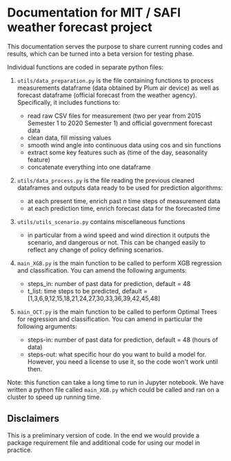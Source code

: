 # Documentation for MIT / SAFI weather forecast project

This documentation serves the purpose to share current running codes and results, which can be turned into a beta version for testing phase. 

Individual functions are coded in separate python files: 
1. ```utils/data_preparation.py``` is the file containing functions to process measurements dataframe (data obtained by Plum air device) as well as forecast dataframe (official forecast from the weather agency). Specifically, it includes functions to: 
    - read raw CSV files for measurement (two per year from 2015 Semester 1 to 2020 Semester 1) and official government forecast data
    - clean data, fill missing values 
    - smooth wind angle into continuous data using cos and sin functions
    - extract some key features such as (time of the day, seasonality feature)  
    - concatenate everything  into one dataframe 
    
    
2. ```utils/data_process.py``` is the file reading the previous cleaned dataframes and outputs data ready to be used for prediction algorithms:
    - at each present time, enrich past $n$ time steps of measurement data
    - at each prediction time, enrich forecast data for the forecasted time
    
3. ```utils/utils_scenario.py``` contains miscellaneous functions
    - in particular from a wind speed and wind direction it outputs the scenario, and dangerous or not. This can be changed easily to reflect any change of policy defining scenarios.
    
4. ```main_XGB.py``` is the main function to be called to perform XGB regression and classification. You can amend the following arguments:
    - steps_in: number of past data for prediction, default = 48 
    - t_list: time steps to be predicted, default = [1,3,6,9,12,15,18,21,24,27,30,33,36,39,42,45,48]
    
5. ```main_OCT.py``` is the main function to be called to perform Optimal Trees for regression and classification. You can amend in particular the following arguments:
    - steps-in: number of past data for prediction, default = 48 (hours of data)
    - steps-out: what specific hour do you want to build a model for.
However, you need a license to use it, so the code won't work until then.

Note: this function can take a long time to run in Jupyter notebook. We have written a python file called ```main_XGB.py``` which could be called and ran on a cluster to speed up running time.  

## Disclaimers

This is a preliminary version of code. In the end we would provide a package requirement file and additional code for using our model in practice.
